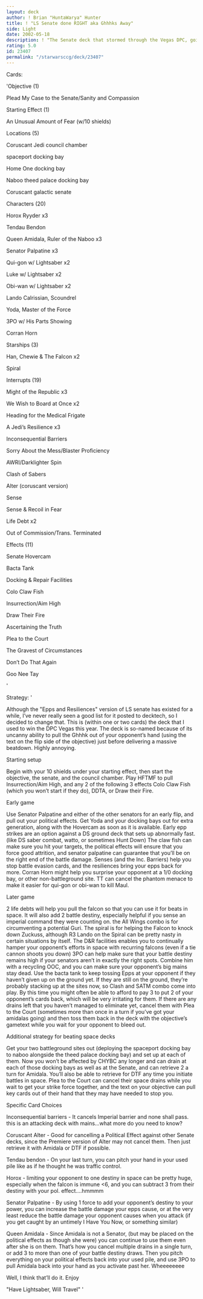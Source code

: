 ```yaml
---
layout: deck
author: ! Brian "HuntaWarya" Hunter
title: ! "LS Senate done RIGHT aka Ghhhks Away"
side: Light
date: 2002-05-18
description: ! "The Senate deck that stormed through the Vegas DPC, going 5-0 in the process."
rating: 5.0
id: 23407
permalink: "/starwarsccg/deck/23407"
---
```

Cards: 

'Objective (1)

Plead My Case to the Senate/Sanity and Compassion


Starting Effect (1)

An Unusual Amount of Fear (w/10 shields)


Locations (5)

Coruscant Jedi council chamber

 spaceport docking bay

Home One docking bay

Naboo theed palace docking bay

Coruscant galactic senate


Characters (20)

Horox Ryyder x3

Tendau Bendon

Queen Amidala, Ruler of the Naboo x3

Senator Palpatine x3

Qui-gon w/ Lightsaber x2

Luke w/ Lightsaber x2

Obi-wan w/ Lightsaber x2

Lando Calrissian, Scoundrel

Yoda, Master of the Force

3PO w/ His Parts Showing

Corran Horn


Starships (3)

Han, Chewie & The Falcon x2

Spiral


Interrupts (19)

Might of the Republic x3

We Wish to Board at Once x2

Heading for the Medical Frigate

A Jedi’s Resilience x3

Inconsequential Barriers

Sorry About the Mess/Blaster Proficiency

AWRI/Darklighter Spin

Clash of Sabers

Alter (coruscant version)

Sense 

Sense & Recoil in Fear

Life Debt x2

Out of Commission/Trans. Terminated


Effects (11)

Senate Hovercam

Bacta Tank

Docking & Repair Facilities

Colo Claw Fish

Insurrection/Aim High

Draw Their Fire

Ascertaining the Truth

Plea to the Court

The Gravest of Circumstances

Don’t Do That Again

Goo Nee Tay




'

Strategy: '

 
Although the "Epps and Resiliences" version of LS senate has existed for a while, I’ve never really seen a good list for it posted to decktech, so I decided to change that.  This is (within one or two cards) the deck that I used to win the DPC Vegas this year.  The deck is so-named because of its uncanny ability to pull the Ghhhk out of your opponent’s hand (using the text on the flip side of the objective) just before delivering a massive beatdown.  Highly annoying.  


Starting setup

Begin with your 10 shields under your starting effect, then start the objective, the senate, and the council chamber.  Play HFTMF to pull Insurrection/Aim High, and any 2 of the following 3 effects  Colo Claw Fish (which you won’t start if they do), DDTA, or Draw their Fire.  


Early game

Use Senator Palpatine and either of the other senators for an early flip, and pull out your political effects.  Get Yoda and your docking bays out for extra generation, along with the Hovercam as soon as it is available.  Early epp strikes are an option against a DS ground deck that sets up abnormally fast.  (like DS saber combat, watto, or sometimes Hunt Down)  The claw fish can make sure you hit your targets, the political effects will ensure that you force good attrition, and senator palpatine can guarantee that you’ll be on the right end of the battle damage.  Senses (and the Inc. Barriers) help you stop battle evasion cards, and the resiliences bring your epps back for more.  Corran Horn might help you surprise your opponent at a 1/0 docking bay, or other non-battleground site.  TT can cancel the phantom menace to make it easier for qui-gon or obi-wan to kill Maul.  


Later game

2 life debts will help you pull the falcon so that you can use it for beats in space.  It will also add 2 battle destiny, especially helpful if you sense an imperial command they were counting on.  the All Wings combo is for circumventing a potential Guri.  The spiral is for helping the Falcon to knock down Zuckuss, although R3 Lando on the Spiral can be pretty nasty in certain situations by itself.  The D&R facilities enables you to continually hamper your opponent’s efforts in space with recurring falcons (even if a tie cannon shoots you down) 3PO can help make sure that your battle destiny remains high if your senators aren’t in exactly the right spots.  Combine him with a recycling OOC, and you can make sure your opponent’s big mains stay dead.  Use the bacta tank to keep tossing Epps at your opponent if they haven’t given up on the ground yet.  If they are still on the ground, they’re probably stacking up at the sites now, so Clash and SATM combo come into play.  By this time you might often be able to afford to pay 3 to put 2 of your opponent’s cards back, which will be very irritating for them.  If there are any drains left that you haven’t managed to eliminate yet, cancel them with Plea to the Court (sometimes more than once in a turn if you’ve got your amidalas going) and then toss them back in the deck with the objective’s gametext while you wait for your opponent to bleed out.  


Additional strategy for beating space decks

Get your two battleground sites out (deploying the spaceport docking bay to naboo alongside the theed palace docking bay) and set up at each of them.  Now you won’t be affected by CHYBC any longer and can drain at each of those docking bays as well as at the Senate, and can retrieve 2 a turn for Amidala.  You’ll also be able to retrieve for DTF any time you initiate battles in space.  Plea to the Court can cancel their space drains while you wait to get your strike force together, and the text on your objective can pull key cards out of their hand that they may have needed to stop you.  


Specific Card Choices


Inconsequential barriers - It cancels Imperial barrier and none shall pass.  this is an attacking deck with mains...what more do you need to know?  


Coruscant Alter - Good for cancelling a Political Effect against other Senate decks, since the Premiere version of Alter may not cancel them.  Then just retrieve it with Amidala or DTF if possible.      


Tendau bendon - On your last turn, you can pitch your hand in your used pile like as if he thought he was traffic control.


Horox - limiting your opponent to one destiny in space can be pretty huge, especially when the falcon is immune <6, and you can subtract 3 from their destiny with your pol. effect....hmmmm


Senator Palpatine - By using 1 force to add your opponent’s destiny to your power, you can increase the battle damage your epps cause, or at the very least reduce the battle damage your opponent causes when you attack (if you get caught by an untimely I Have You Now, or something similar)


Queen Amidala - Since Amidala is not a Senator, (but may be placed on the political effects as though she were) you can continue to use them even after she is on them.  That’s how you cancel multiple drains in a single turn, or add 3 to more than one of your battle destiny draws.  Then you pitch everything on your political effects back into your used pile, and use 3PO to pull Amidala back into your hand as you activate past her.  Wheeeeeeee  


Well, I think that’ll do it.  Enjoy  


"Have Lightsaber, Will Travel" '
